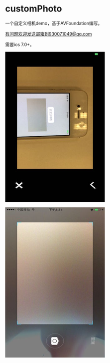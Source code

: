 # customPhoto
一个自定义相机demo，基于AVFoundation编写。

有问题欢迎发送邮箱到930071049@qq.com

需要ios 7.0+。



![](https://github.com/FenSmith/customPhoto/blob/master/1.jpg)



![](https://github.com/FenSmith/customPhoto/blob/master/2.jpg)


